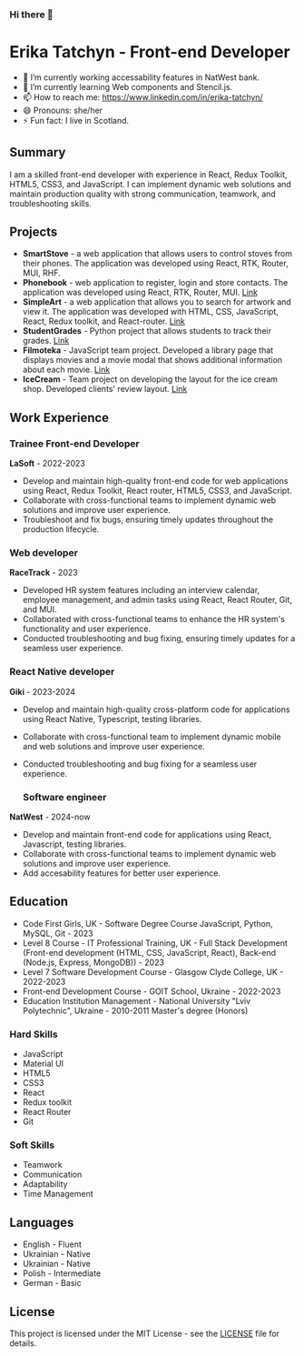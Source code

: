 ### Hi there 👋

# Erika Tatchyn - Front-end Developer
- 🔭 I’m currently working accessability features in NatWest bank.
- 🌱 I’m currently learning Web components and Stencil.js.
- 📫 How to reach me: https://www.linkedin.com/in/erika-tatchyn/
- 😄 Pronouns: she/her
- ⚡ Fun fact: I live in Scotland.

## Summary

I am a skilled front-end developer with experience in React, Redux Toolkit, HTML5, CSS3, and JavaScript. I can implement dynamic web solutions and maintain production quality with strong communication, teamwork, and troubleshooting skills.

## Projects

- **SmartStove** - a web application that allows users to control stoves from their phones. The application was developed using React, RTK, Router, MUI, RHF.
- **Phonebook** - web application to register, login and store contacts. The application was developed using React, RTK, Router, MUI. [Link](https://erikatatchyn.github.io/goit-react-hw-08-phonebook/)
- **SimpleArt** - a web application that allows you to search for artwork and view it. The application was developed with HTML, CSS, JavaScript, React, Redux toolkit, and React-router. [Link](https://github.com/ErikaTatchyn/LaSoft-Academy-HomeWorks/tree/hw9)
- **StudentGrades** - Python project that allows students to track their grades. [Link](https://github.com/ErikaTatchyn/python-grades)
- **Filmoteka** - JavaScript team project. Developed a library page that displays movies and a movie modal that shows additional information about each movie. [Link](https://anzhelika-light.github.io/Work-smart-not-hard---JS-Project/)
- **IceCream** - Team project on developing the layout for the ice cream shop. Developed clients' review layout. [Link](https://annakilchytska.github.io/team-work-smart-not-hard/)

## Work Experience

### Trainee Front-end Developer
**LaSoft** - 2022-2023

- Develop and maintain high-quality front-end code for web applications using React, Redux Toolkit, React router, HTML5, CSS3, and JavaScript.
- Collaborate with cross-functional teams to implement dynamic web solutions and improve user experience.
- Troubleshoot and fix bugs, ensuring timely updates throughout the production lifecycle.

### Web developer
**RaceTrack** - 2023

- Developed HR system features including an interview calendar, employee management, and admin tasks using React, React Router, Git, and MUI.
- Collaborated with cross-functional teams to enhance the HR system's functionality and user experience.
- Conducted troubleshooting and bug fixing, ensuring timely updates for a seamless user experience.

### React Native developer
**Giki** - 2023-2024

- Develop and maintain high-quality cross-platform code for applications using React Native, Typescript, testing libraries.
- Collaborate with cross-functional team to implement dynamic mobile and web solutions and improve user experience.
- Conducted troubleshooting and bug fixing for a seamless user experience.

  ### Software engineer
**NatWest** - 2024-now

- Develop and maintain front-end code for applications using React, Javascript, testing libraries.
- Collaborate with cross-functional teams to implement dynamic web solutions and improve user experience.
- Add accesability features for better user experience.
  
## Education
- Code First Girls, UK - Software Degree Course JavaScript, Python, MySQL, Git - 2023
- Level 8 Course - IT Professional Training, UK - Full Stack Development (Front-end development (HTML, CSS, JavaScript, React),
Back-end (Node.js, Express, MongoDB)) - 2023
- Level 7 Software Development Course - Glasgow Clyde College, UK - 2022-2023
- Front-end Development Course - GOIT School, Ukraine - 2022-2023
- Education Institution Management - National University "Lviv Polytechnic", Ukraine - 2010-2011 Master's degree (Honors)

### Hard Skills

- JavaScript
- Material UI
- HTML5
- CSS3
- React
- Redux toolkit
- React Router
- Git

### Soft Skills

- Teamwork
- Communication
- Adaptability
- Time Management

## Languages

- English - Fluent
- Ukrainian - Native
- Ukrainian - Native
- Polish - Intermediate
- German - Basic

## License

This project is licensed under the MIT License - see the [LICENSE](LICENSE) file for details.

